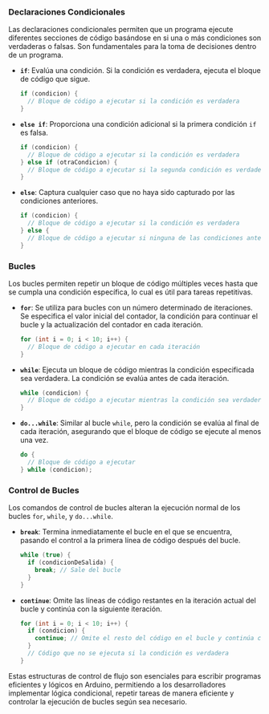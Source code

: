 ### Declaraciones Condicionales

Las declaraciones condicionales permiten que un programa ejecute diferentes secciones de código basándose en si una o más condiciones son verdaderas o falsas. Son fundamentales para la toma de decisiones dentro de un programa.

- **`if`**: Evalúa una condición. Si la condición es verdadera, ejecuta el bloque de código que sigue.
  ```cpp
  if (condicion) {
    // Bloque de código a ejecutar si la condición es verdadera
  }
  ```
- **`else if`**: Proporciona una condición adicional si la primera condición `if` es falsa.
  ```cpp
  if (condicion) {
    // Bloque de código a ejecutar si la condición es verdadera
  } else if (otraCondicion) {
    // Bloque de código a ejecutar si la segunda condición es verdadera
  }
  ```
- **`else`**: Captura cualquier caso que no haya sido capturado por las condiciones anteriores.
  ```cpp
  if (condicion) {
    // Bloque de código a ejecutar si la condición es verdadera
  } else {
    // Bloque de código a ejecutar si ninguna de las condiciones anteriores es verdadera
  }
  ```

### Bucles

Los bucles permiten repetir un bloque de código múltiples veces hasta que se cumpla una condición específica, lo cual es útil para tareas repetitivas.

- **`for`**: Se utiliza para bucles con un número determinado de iteraciones. Se especifica el valor inicial del contador, la condición para continuar el bucle y la actualización del contador en cada iteración.
  ```cpp
  for (int i = 0; i < 10; i++) {
    // Bloque de código a ejecutar en cada iteración
  }
  ```
- **`while`**: Ejecuta un bloque de código mientras la condición especificada sea verdadera. La condición se evalúa antes de cada iteración.
  ```cpp
  while (condicion) {
    // Bloque de código a ejecutar mientras la condición sea verdadera
  }
  ```
- **`do...while`**: Similar al bucle `while`, pero la condición se evalúa al final de cada iteración, asegurando que el bloque de código se ejecute al menos una vez.
  ```cpp
  do {
    // Bloque de código a ejecutar
  } while (condicion);
  ```

### Control de Bucles

Los comandos de control de bucles alteran la ejecución normal de los bucles `for`, `while`, y `do...while`.

- **`break`**: Termina inmediatamente el bucle en el que se encuentra, pasando el control a la primera línea de código después del bucle.
  ```cpp
  while (true) {
    if (condicionDeSalida) {
      break; // Sale del bucle
    }
  }
  ```
- **`continue`**: Omite las líneas de código restantes en la iteración actual del bucle y continúa con la siguiente iteración.
  ```cpp
  for (int i = 0; i < 10; i++) {
    if (condicion) {
      continue; // Omite el resto del código en el bucle y continúa con la siguiente iteración
    }
    // Código que no se ejecuta si la condición es verdadera
  }
  ```

Estas estructuras de control de flujo son esenciales para escribir programas eficientes y lógicos en Arduino, permitiendo a los desarrolladores implementar lógica condicional, repetir tareas de manera eficiente y controlar la ejecución de bucles según sea necesario.
